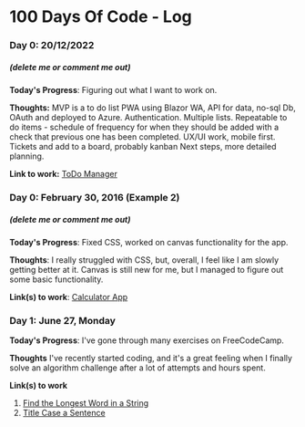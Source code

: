 # 100 Days Of Code - Log

### Day 0: 20/12/2022
##### (delete me or comment me out)

**Today's Progress**: Figuring out what I want to work on.

**Thoughts:** MVP is a to do list PWA using Blazor WA, API for data, no-sql Db, OAuth and deployed to Azure.
Authentication.
Multiple lists.
Repeatable to do items - schedule of frequency for when they should be added with a check that previous one has been completed.
UX/UI work, mobile first.
Tickets and add to a board, probably kanban
Next steps, more detailed planning.

**Link to work:** [ToDo Manager](https://github.com/jay68uk/ToDo-Manager)

### Day 0: February 30, 2016 (Example 2)
##### (delete me or comment me out)

**Today's Progress**: Fixed CSS, worked on canvas functionality for the app.

**Thoughts**: I really struggled with CSS, but, overall, I feel like I am slowly getting better at it. Canvas is still new for me, but I managed to figure out some basic functionality.

**Link(s) to work**: [Calculator App](http://www.example.com)


### Day 1: June 27, Monday

**Today's Progress**: I've gone through many exercises on FreeCodeCamp.

**Thoughts** I've recently started coding, and it's a great feeling when I finally solve an algorithm challenge after a lot of attempts and hours spent.

**Link(s) to work**
1. [Find the Longest Word in a String](https://www.freecodecamp.com/challenges/find-the-longest-word-in-a-string)
2. [Title Case a Sentence](https://www.freecodecamp.com/challenges/title-case-a-sentence)
